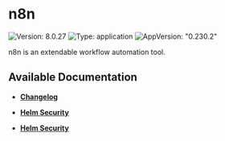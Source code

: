 # n8n

![Version: 8.0.27](https://img.shields.io/badge/Version-8.0.27-informational?style=flat-square) ![Type: application](https://img.shields.io/badge/Type-application-informational?style=flat-square) ![AppVersion: "0.230.2"](https://img.shields.io/badge/AppVersion-"0.230.2"-informational?style=flat-square)

n8n is an extendable workflow automation tool.

## Available Documentation

- [**Changelog**](CHANGELOG)

- [**Helm Security**](container-security)

- [**Helm Security**](helm-security)

